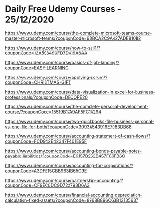 # Daily Free Udemy Courses - 25/12/2020

https://www.udemy.com/course/the-complete-microsoft-teams-course-master-microsoft-teams/?couponCode=9DBCA2C9A427ADE810B2
https://www.udemy.com/course/how-to-sell1/?couponCode=12A593490FD7D419A6AA
https://www.udemy.com/course/basics-of-job-landing/?couponCode=EASY-LEARNING
https://www.udemy.com/course/applying-scrum/?couponCode=CHRISTMAS-GIFT
https://www.udemy.com/course/data-visualization-in-excel-for-business-professionals/?couponCode=DECOPE20
https://www.udemy.com/course/the-complete-personal-development-course/?couponCode=15519B17A9AF5FC14294
https://www.udemy.com/course/two-quickbooks-file-business-personal-vs-one-file-for-both/?couponCode=3093A543916E7083DB68
https://www.udemy.com/course/accounting-statement-of-cash-flows/?couponCode=FCD942E42347F401E95F
https://www.udemy.com/course/accounting-bonds-payable-notes-payable-liabilities/?couponCode=E6157B262B457F69FB6C
https://www.udemy.com/course/accounting-for-corporations/?couponCode=A3DFE15CBB9631B65C9E
https://www.udemy.com/course/partnership-accounting/?couponCode=CF9EC0DC9D722793D6A3
https://www.udemy.com/course/financial-accounting-depreciation-calculation-fixed-assets/?couponCode=8968B896C63B13135637
